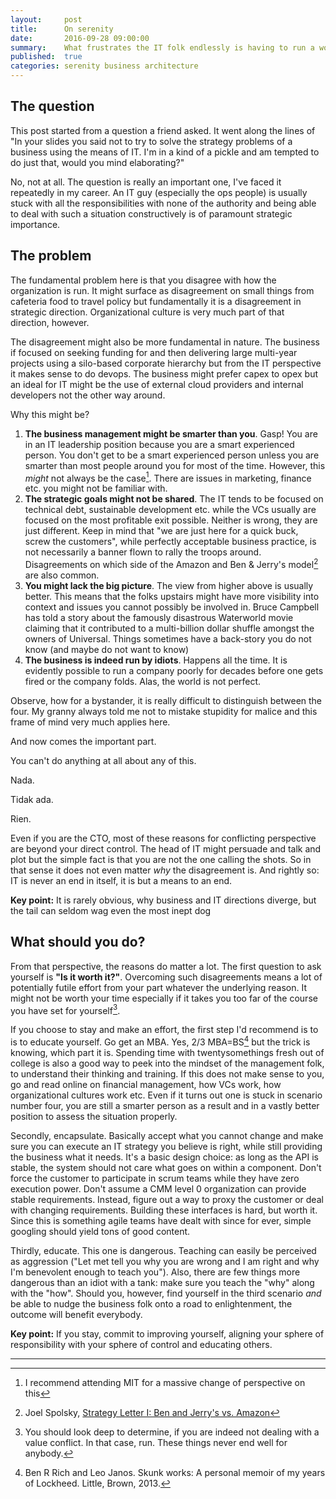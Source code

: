 ```yaml
---
layout:     post
title:      On serenity 
date:       2016-09-28 09:00:00
summary:    What frustrates the IT folk endlessly is having to run a world-class IT operation within an organization that appears to be run by drunk ewoks. There is always the serenity prayer of olds, but for rational people it helps to dig deeper into the issue. Which is what we're about to do
published:  true
categories: serenity business architecture 
---
```

## The question
This post started from a question a friend asked. It went along the lines of "In your slides you said not to try to solve the strategy problems of a business using the means of IT. I'm in a kind of a pickle and am tempted to do just that, would you mind elaborating?"

No, not at all. The question is really an important one, I've faced it repeatedly in my career. An IT guy (especially the ops people) is usually stuck with all the responsibilities with none of the authority and being able to deal with such a situation constructively is of paramount strategic importance. 

## The problem
The fundamental problem here is that you disagree with how the organization is run. It might surface as disagreement on small things from cafeteria food to travel policy but fundamentally it is a disagreement in strategic direction. Organizational culture is very much part of that direction, however.

The disagreement might also be more fundamental in nature. The business if focused on seeking funding for and then delivering large multi-year projects using a silo-based corporate hierarchy but from the IT perspective it makes sense to do devops. The business might prefer capex to opex but an ideal for IT might be the use of external cloud providers and internal developers not the other way around.

Why this might be?

1. __The business management might be smarter than you__. Gasp! You are in an IT leadership position because you are a smart experienced person. You don't get to be a smart experienced person  unless you are smarter than most people around you for most of the time. However, this _might_ not always be the case[^1]. There are issues in marketing, finance etc. you might not be familiar with. 
1. __The strategic goals might not be shared__. The IT tends to be focused on technical debt, sustainable development etc. while the VCs usually are focused on the most profitable exit possible. Neither is wrong, they are just different. Keep in mind that "we are just here for a quick buck, screw the customers", while perfectly acceptable business practice, is not necessarily a banner flown to rally the troops around. Disagreements on which side of the  Amazon and Ben & Jerry's model[^2] are also common.
1. __You might lack the big picture__. The view from higher above is usually better. This means that the folks upstairs might have more visibility into context and issues you cannot possibly be involved in. Bruce Campbell has told a story about the famously disastrous Waterworld movie claiming that it contributed to a multi-billion dollar shuffle amongst the owners of Universal. Things sometimes have a back-story you do not know (and maybe do not want to know)
1. __The business is indeed run by idiots__. Happens all the time. It is evidently possible to run a company poorly for decades before one gets fired or the company folds. Alas, the world is not perfect. 

Observe, how for a bystander, it is really difficult to distinguish between the four. My granny always told me not to mistake stupidity for malice and this frame of mind very much applies here. 

And now comes the important part.

You can't do anything at all about any of this.

Nada. 

Tidak ada.

Rien.

Even if you are the CTO, most of these reasons for conflicting perspective are beyond your direct control. The head of IT might persuade and talk and plot but the simple fact is that you are not the one calling the shots. So in that sense it does not even matter _why_ the disagreement is. And rightly so: IT is never an end in itself, it is but a means to an end.

__Key point:__ It is rarely  obvious, why business and IT directions diverge, but the tail can seldom wag even the most inept dog
 
## What should you do? 
From that perspective, the reasons do matter a lot. The first question to ask yourself is __"Is it worth it?"__. Overcoming such disagreements means a lot of potentially futile effort from your part whatever the underlying reason. It might not be worth your time especially if it takes you too far of the course you have set for yourself[^3].

If you choose to stay and make an effort, the first step I'd recommend is to is to educate yourself. Go get an MBA. Yes, 2/3 MBA=BS[^4] but the trick is knowing, which part it is. Spending time with twentysomethings fresh out of college is also a good way to peek into the mindset of the management folk, to understand their thinking and training. If this does not make sense to you, go and read online on financial management, how VCs work, how organizational cultures work etc. Even if it turns out one is stuck in scenario number four, you are still a smarter person as a result and in a vastly better position to assess the situation properly.

Secondly, encapsulate. Basically accept what you cannot change and make sure you can execute an IT strategy you believe is right, while still providing the business what it needs. It's a basic design choice: as long as the API is stable, the system should not care what goes on within a component. Don't force the customer to participate in scrum teams while they have zero execution power. Don't assume a CMM level 0 organization can provide stable requirements. Instead, figure out a way to proxy the customer or deal with changing requirements.  Building these interfaces is hard, but worth it. Since this is something agile teams have dealt with since for ever, simple googling should yield tons of good content.

Thirdly, educate. This one is dangerous. Teaching can easily be perceived as aggression ("Let met tell you why you are wrong and I am right and why I'm benevolent enough to teach you"). Also, there are few things more dangerous than an idiot with a tank: make sure you teach the "why" along with the "how". Should you, however, find yourself in the third scenario _and_ be able to nudge the business folk onto a road to enlightenment, the outcome will benefit everybody.

__Key point:__ If you stay, commit to improving yourself, aligning your sphere of responsibility with your sphere of control and educating others.

---

[^1]: I recommend attending MIT for a massive change of perspective on this
[^2]: Joel Spolsky, [Strategy Letter I: Ben and Jerry's vs. Amazon](http://www.joelonsoftware.com/articles/fog0000000056.html)
[^3]: You should look deep to determine, if you are indeed not dealing with a value conflict. In that case, run. These things never end well for anybody.
[^4]: Ben R Rich and Leo Janos. Skunk works: A personal memoir of my years of Lockheed. Little, Brown, 2013.
